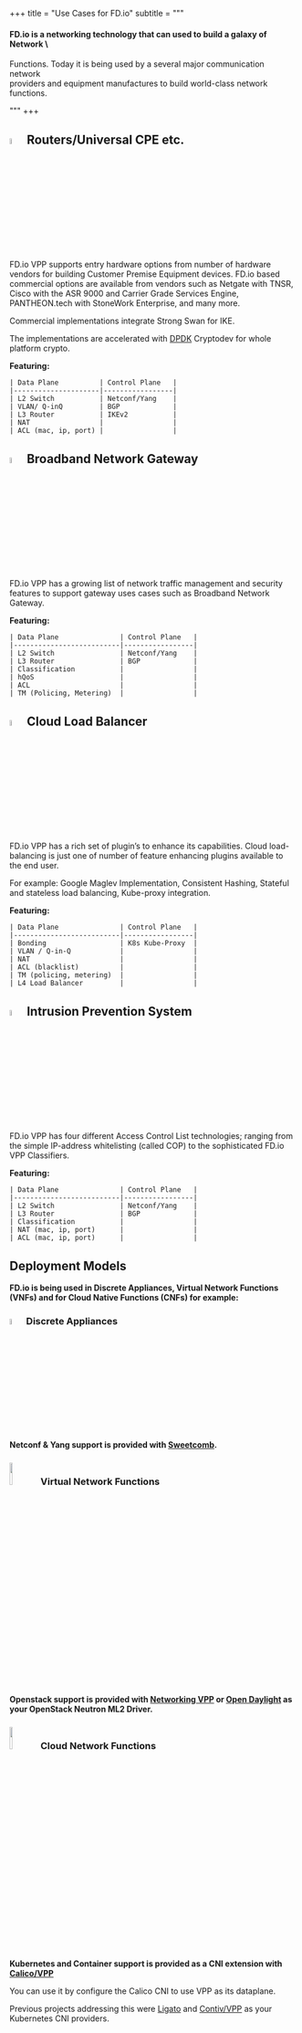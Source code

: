 +++
title = "Use Cases for FD.io"
subtitle = """
#### FD.io is a networking technology that can used to build a galaxy of Network \
Functions. Today it is being used by a several major communication network \
providers and equipment manufactures to build world-class network functions.

"""
+++



## <img src="/img/universalcpe.png" width=5% >  Routers/Universal CPE etc. 

FD.io VPP supports entry hardware options from number of hardware vendors for building Customer Premise Equipment devices. FD.io based commercial options are available from vendors such as Netgate with TNSR, Cisco with the ASR 9000 and Carrier Grade Services Engine, PANTHEON.tech with StoneWork Enterprise, and many more.

Commercial implementations integrate Strong Swan for IKE.

The implementations are accelerated with [DPDK](http://www.dpdk.org) Cryptodev for whole platform crypto.

**Featuring:**

	| Data Plane          | Control Plane   |
	|---------------------|-----------------|
	| L2 Switch           | Netconf/Yang    |
	| VLAN/ Q-inQ         | BGP             |
	| L3 Router           | IKEv2           |
	| NAT                 |                 |
	| ACL (mac, ip, port) |                 |

## <img src="/img/broadbandnetworkgateway.png" width=5% > Broadband Network Gateway

FD.io VPP has a growing list of network traffic management and security features to support gateway uses cases such as Broadband Network Gateway.

**Featuring:**

	| Data Plane               | Control Plane   |
	|--------------------------|-----------------|
    | L2 Switch                | Netconf/Yang    |
    | L3 Router                | BGP             |
    | Classification           |                 |
    | hQoS                     |                 |
    | ACL                      |                 |
    | TM (Policing, Metering)  |                 |

## <img src="/img/cloudloadbalancer.png" width=5% > Cloud Load Balancer   
FD.io VPP has a rich set of plugin’s to enhance its capabilities. Cloud load-balancing is just one of number of feature enhancing plugins available to the end user.

For example: Google Maglev Implementation,  Consistent Hashing, Stateful and stateless load balancing, Kube-proxy integration.

**Featuring:**

	| Data Plane               | Control Plane   |
	|--------------------------|-----------------|
    | Bonding                  | K8s Kube-Proxy  |
    | VLAN / Q-in-Q            |                 |
    | NAT                      |                 |
    | ACL (blacklist)          |                 |
    | TM (policing, metering)  |                 |
    | L4 Load Balancer         |                 |

## <img src="/img/intrusionpreventionsystem.png" width=5% >  Intrusion Prevention System

FD.io VPP has four different Access Control List technologies; ranging from the simple IP-address whitelisting (called COP) to the sophisticated FD.io VPP Classifiers.

**Featuring:**

	| Data Plane               | Control Plane   |
	|--------------------------|-----------------|
    | L2 Switch                | Netconf/Yang    |
    | L3 Router                | BGP             |
    | Classification           |                 |
    | NAT (mac, ip, port)      |                 |
    | ACL (mac, ip, port)      |                 |

## Deployment Models

**FD.io is being used in Discrete Appliances, Virtual Network Functions (VNFs) and for Cloud Native Functions (CNFs) for example:**

### <img src="/img/router.png" width=5% >  Discrete Appliances

**Netconf & Yang support is provided with [Sweetcomb](https://wiki.fd.io/view/Sweetcomb).**


### <img src="/img/openstack02.png" width=10% > Virtual Network Functions
**Openstack support is provided with [Networking VPP](https://github.com/openstack/networking-vpp) or [Open Daylight](https://www.opendaylight.org) as your OpenStack Neutron ML2 Driver.**



### <img src="/img/docker.png" width=10% > Cloud Network Functions

**Kubernetes and Container support is provided as a CNI extension with [Calico/VPP](https://docs.projectcalico.org/getting-started/kubernetes/vpp/getting-started)**

You can use it by configure the Calico CNI to use VPP as its dataplane.

Previous projects addressing this were [Ligato](https://ligato.io/) and [Contiv/VPP](https://github.com/contiv/vpp) as your Kubernetes CNI providers.

